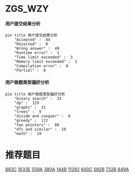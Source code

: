 # ZGS_WZY

<!-- tabs:start -->



#### **用户提交结果分析**

```mermaid
pie title 用户提交结果分析
    "Accepted" :  44
    "Rejected" :  0
    "Wrong answer" :  49
    "Runtime error" :  1
    "Time limit exceeded" :  3
    "Memory limit exceeded" :  1
    "Compilation error" :  0
    "Partial" :  0
```

#### **用户做题类型偏好分析**

```mermaid
pie title 用户做题类型偏好分析
    "binary search" :  33
    "dp" :  129
    "graphs" :  31
    "trees" :  9
    "divide and conquer" :  0
    "greedy" :  172
    "two pointers" :  88
    "dfs and similar" :  19
    "math" :  19
```



<!-- tabs:end -->
# 推荐题目
[883C](https://codeforces.com/contest/883/problem/C)
[1033E](https://codeforces.com/contest/1033/problem/E)
[559A](https://codeforces.com/contest/559/problem/A)
[380A](https://codeforces.com/contest/380/problem/A)
[144B](https://codeforces.com/contest/144/problem/B)
[11292](https://codeforces.com/contest/1129/problem/2)
[600C](https://codeforces.com/contest/600/problem/C)
[592B](https://codeforces.com/contest/592/problem/B)
[732B](https://codeforces.com/contest/732/problem/B)
[849A](https://codeforces.com/contest/849/problem/A)
